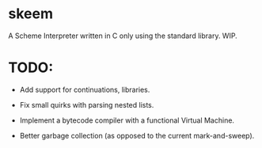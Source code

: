 skeem
=====

A Scheme Interpreter written in C only using the standard library. WIP.

TODO:
====

+ Add support for continuations, libraries.

+ Fix small quirks with parsing nested lists.

+ Implement a bytecode compiler with a functional Virtual Machine.

+ Better garbage collection (as opposed to the current mark-and-sweep).

